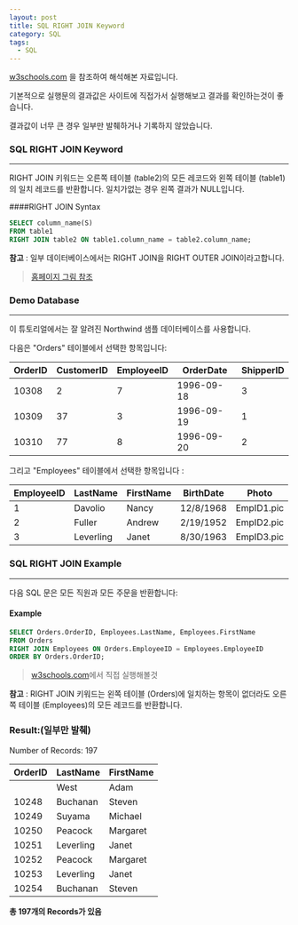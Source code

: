 ```yaml
---
layout: post
title: SQL RIGHT JOIN Keyword
category: SQL
tags:
  - SQL
---
```




[w3schools.com](www.w3schools.com/sql) 을 참조하여 해석해본 자료입니다.

기본적으로 실행문의 결과값은 사이트에 직접가서 실행해보고 결과를 확인하는것이 좋습니다.

결과값이 너무 큰 경우 일부만 발췌하거나 기록하지 않았습니다.





### SQL RIGHT JOIN Keyword

---

RIGHT JOIN 키워드는 오른쪽 테이블 (table2)의 모든 레코드와 왼쪽 테이블 (table1)의 일치 레코드를 반환합니다. 일치가없는 경우 왼쪽 결과가 NULL입니다.



####RIGHT JOIN Syntax

```sql
SELECT column_name(S)
FROM table1
RIGHT JOIN table2 ON table1.column_name = table2.column_name;
```
**참고** : 일부 데이터베이스에서는 RIGHT JOIN을 RIGHT OUTER JOIN이라고합니다.

>[홈페이지 그림 참조](https://www.w3schools.com/sql/sql_join_inner.asp)





### Demo Database

---

이 튜토리얼에서는 잘 알려진 Northwind 샘플 데이터베이스를 사용합니다.

다음은 "Orders" 테이블에서 선택한 항목입니다:



| OrderID | CustomerID | EmployeeID | OrderDate  | ShipperID |
| ------- | ---------- | ---------- | ---------- | --------- |
| 10308   | 2          | 7          | 1996-09-18 | 3         |
| 10309   | 37         | 3          | 1996-09-19 | 1         |
| 10310   | 77         | 8          | 1996-09-20 | 2         |



그리고 "Employees" 테이블에서 선택한 항목입니다 :

| EmployeeID | LastName  | FirstName | BirthDate | Photo      |
| ---------- | --------- | --------- | --------- | ---------- |
| 1          | Davolio   | Nancy     | 12/8/1968 | EmpID1.pic |
| 2          | Fuller    | Andrew    | 2/19/1952 | EmpID2.pic |
| 3          | Leverling | Janet     | 8/30/1963 | EmpID3.pic |



### SQL RIGHT JOIN Example

---

다음 SQL 문은 모든 직원과 모든 주문을 반환합니다:



#### Example

```sql
SELECT Orders.OrderID, Employees.LastName, Employees.FirstName
FROM Orders
RIGHT JOIN Employees ON Orders.EmployeeID = Employees.EmployeeID
ORDER BY Orders.OrderID;
```

> [w3schools.com](www.w3schools.com/sql)에서 직접 실행해볼것

**참고** : RIGHT JOIN 키워드는 왼쪽 테이블 (Orders)에 일치하는 항목이 없더라도 오른쪽 테이블 (Employees)의 모든 레코드를 반환합니다.



### Result:(일부만 발췌)

Number of Records: 197

| OrderID | LastName  | FirstName |
| ------- | --------- | --------- |
|         | West      | Adam      |
| 10248   | Buchanan  | Steven    |
| 10249   | Suyama    | Michael   |
| 10250   | Peacock   | Margaret  |
| 10251   | Leverling | Janet     |
| 10252   | Peacock   | Margaret  |
| 10253   | Leverling | Janet     |
| 10254   | Buchanan  | Steven    |

**총 197개의 Records가 있음**